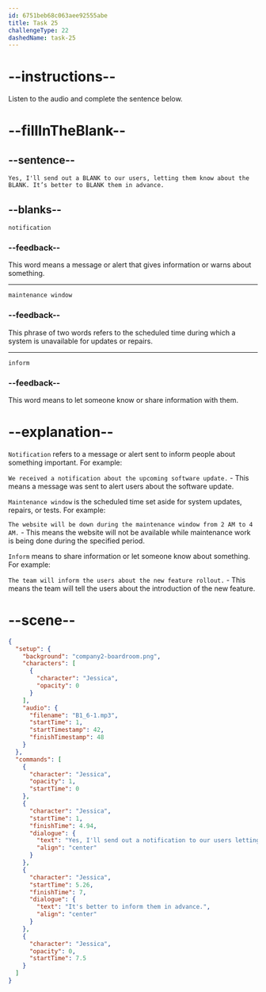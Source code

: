 ```yaml
---
id: 6751beb68c063aee92555abe
title: Task 25
challengeType: 22
dashedName: task-25
---
```


<!-- (Audio) Jessica: Yes, I'll send out a notification to our users, letting them know about the maintenance window. It’s better to inform them in advance. -->

# --instructions--

Listen to the audio and complete the sentence below.

# --fillInTheBlank--

## --sentence--

`Yes, I'll send out a BLANK to our users, letting them know about the BLANK. It’s better to BLANK them in advance.`

## --blanks--

`notification`

### --feedback--

This word means a message or alert that gives information or warns about something.

---

`maintenance window`

### --feedback--

This phrase of two words refers to the scheduled time during which a system is unavailable for updates or repairs.

---

`inform`

### --feedback--

This word means to let someone know or share information with them.

# --explanation--

`Notification` refers to a message or alert sent to inform people about something important. For example:  

`We received a notification about the upcoming software update.` - This means a message was sent to alert users about the software update.

`Maintenance window` is the scheduled time set aside for system updates, repairs, or tests. For example:  

`The website will be down during the maintenance window from 2 AM to 4 AM.` - This means the website will not be available while maintenance work is being done during the specified period.

`Inform` means to share information or let someone know about something. For example:  

`The team will inform the users about the new feature rollout.` - This means the team will tell the users about the introduction of the new feature.

# --scene--

```json
{
  "setup": {
    "background": "company2-boardroom.png",
    "characters": [
      {
        "character": "Jessica",
        "opacity": 0
      }
    ],
    "audio": {
      "filename": "B1_6-1.mp3",
      "startTime": 1,
      "startTimestamp": 42,
      "finishTimestamp": 48
    }
  },
  "commands": [
    {
      "character": "Jessica",
      "opacity": 1,
      "startTime": 0
    },
    {
      "character": "Jessica",
      "startTime": 1,
      "finishTime": 4.94,
      "dialogue": {
        "text": "Yes, I'll send out a notification to our users letting them know about the maintenance window.",
        "align": "center"
      }
    },
    {
      "character": "Jessica",
      "startTime": 5.26,
      "finishTime": 7,
      "dialogue": {
        "text": "It's better to inform them in advance.",
        "align": "center"
      }
    },
    {
      "character": "Jessica",
      "opacity": 0,
      "startTime": 7.5
    }
  ]
}
```
